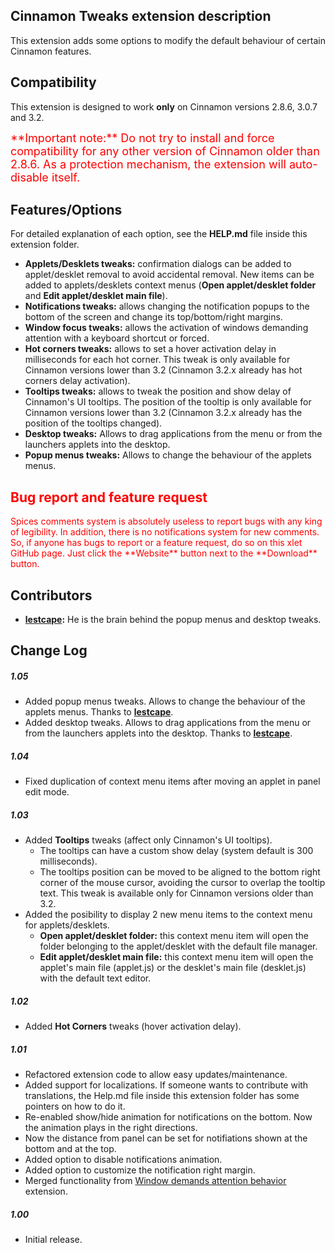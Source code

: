 ## Cinnamon Tweaks extension description

This extension adds some options to modify the default behaviour of certain Cinnamon features.

## Compatibility

This extension is designed to work **only** on Cinnamon versions 2.8.6, 3.0.7 and 3.2.

<span style="color:red;font-size:large;">
**Important note:** Do not try to install and force compatibility for any other version of Cinnamon older than 2.8.6. As a protection mechanism, the extension will auto-disable itself.
</span>

## Features/Options
For detailed explanation of each option, see the **HELP.md** file inside this extension folder.

- **Applets/Desklets tweaks:** confirmation dialogs can be added to applet/desklet removal to avoid accidental removal. New items can be added to applets/desklets context menus (**Open applet/desklet folder** and **Edit applet/desklet main file**).
- **Notifications tweaks:** allows changing the notification popups to the bottom of the screen and change its top/bottom/right margins.
- **Window focus tweaks:** allows the activation of windows demanding attention with a keyboard shortcut or forced.
- **Hot corners tweaks:** allows to set a hover activation delay in milliseconds for each hot corner. This tweak is only available for Cinnamon versions lower than 3.2 (Cinnamon 3.2.x already has hot corners delay activation).
- **Tooltips tweaks:** allows to tweak the position and show delay of Cinnamon's UI tooltips. The position of the tooltip is only available for Cinnamon versions lower than 3.2 (Cinnamon 3.2.x already has the position of the tooltips changed).
- **Desktop tweaks:** Allows to drag applications from the menu or from the launchers applets into the desktop.
- **Popup menus tweaks:** Allows to change the behaviour of the applets menus.

<h2 style="color:red;"> Bug report and feature request</h2>
<span style="color:red;">
Spices comments system is absolutely useless to report bugs with any king of legibility. In addition, there is no notifications system for new comments. So, if anyone has bugs to report or a feature request, do so on this xlet GitHub page. Just click the **Website** button next to the **Download** button.
</span>

## Contributors

- **[lestcape](https://github.com/lestcape):** He is the brain behind the popup menus and desktop tweaks.

## Change Log

##### 1.05
- Added popup menus tweaks. Allows to change the behaviour of the applets menus. Thanks to **[lestcape](https://github.com/lestcape)**.
- Added desktop tweaks. Allows to drag applications from the menu or from the launchers applets into the desktop. Thanks to **[lestcape](https://github.com/lestcape)**.

##### 1.04
- Fixed duplication of context menu items after moving an applet in panel edit mode.

##### 1.03
- Added **Tooltips** tweaks (affect only Cinnamon's UI tooltips).
    - The tooltips can have a custom show delay (system default is 300 milliseconds).
    - The tooltips position can be moved to be aligned to the bottom right corner of the mouse cursor, avoiding the cursor to overlap the tooltip text. This tweak is available only for Cinnamon versions older than 3.2.
- Added the posibility to display 2 new menu items to the context menu for applets/desklets.
    - **Open applet/desklet folder:** this context menu item will open the folder belonging to the applet/desklet with the default file manager.
    - **Edit applet/desklet main file:** this context menu item will open the applet's main file (applet.js) or the desklet's main file (desklet.js) with the default text editor.

##### 1.02
- Added **Hot Corners** tweaks (hover activation delay).

##### 1.01
- Refactored extension code to allow easy updates/maintenance.
- Added support for localizations. If someone wants to contribute with translations, the Help.md file inside this extension folder has some pointers on how to do it.
- Re-enabled show/hide animation for notifications on the bottom. Now the animation plays in the right directions.
- Now the distance from panel can be set for notifiations shown at the bottom and at the top.
- Added option to disable notifications animation.
- Added option to customize the notification right margin.
- Merged functionality from [Window demands attention behavior](https://cinnamon-spices.linuxmint.com/extensions/view/40) extension.

##### 1.00
- Initial release.
